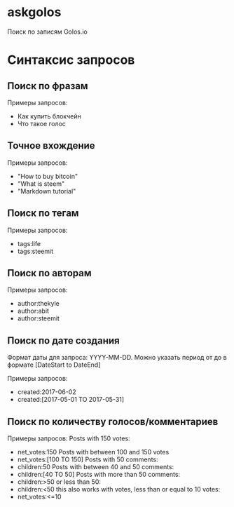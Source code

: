 # askgolos
Поиск по записям Golos.io

# Синтаксис запросов
## Поиск по фразам

Примеры запросов:
* Как купить блокчейн
* Что такое голос


## Точное вхождение
Примеры запросов:
* "How to buy bitcoin"
* "What is steem"
* "Markdown tutorial"

## Поиск по тегам
Примеры запросов:
* tags:life
* tags:steemit


## Поиск по авторам
Примеры запросов:
* author:thekyle
* author:abit
* author:steemit


## Поиск по дате создания
Формат даты для запроса: YYYY-MM-DD. Можно указать период от до в формате [DateStart to DateEnd]

Примеры запросов:
* created:2017-06-02
* created:[2017-05-01 TO 2017-05-31]

## Поиск по количеству голосов/комментариев
Примеры запросов:
Posts with 150 votes:
* net_votes:150
Posts with between 100 and 150 votes
* net_votes:[100 TO 150]
Posts with 50 comments:
* children:50
Posts with between 40 and 50 comments:
* children:[40 TO 50]
Posts with more than 50 comments:
* children:>50
or less than 50:
* children:<50
this also works with votes, less than or equal to 10 votes:
* net_votes:<=10
